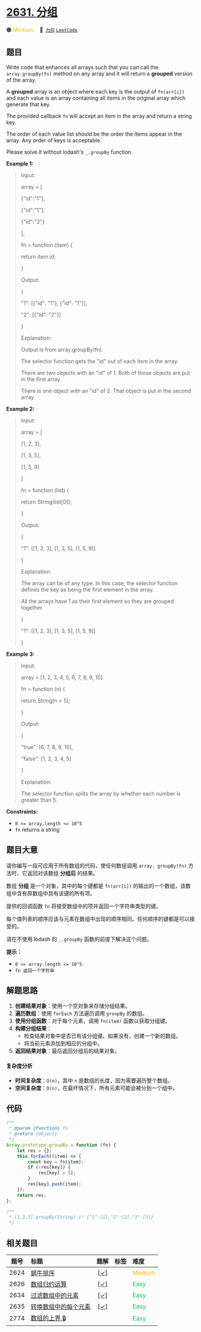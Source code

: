 # [2631. 分组](https://2xiao.github.io/leetcode-js/problem/2631.html)

🟠 <font color=#ffb800>Medium</font>&emsp; 🔗&ensp;[`力扣`](https://leetcode.cn/problems/group-by) [`LeetCode`](https://leetcode.com/problems/group-by)

## 题目

Write code that enhances all arrays such that you can call the
`array.groupBy(fn)` method on any array and it will return a **grouped**
version of the array.

A **grouped** array is an object where each key is the output of `fn(arr[i])`
and each value is an array containing all items in the original array which
generate that key.

The provided callback `fn` will accept an item in the array and return a
string key.

The order of each value list should be the order the items appear in the
array. Any order of keys is acceptable.

Please solve it without lodash's `_.groupBy` function.

**Example 1:**

> Input:
>
> array = [
>
> {"id":"1"},
>
> {"id":"1"},
>
> {"id":"2"}
>
> ],
>
> fn = function (item) {
>
> return item.id;
>
> }
>
> Output:
>
> {
>
> "1": [{"id": "1"}, {"id": "1"}],
>
> "2": [{"id": "2"}]
>
> }
>
> Explanation:
>
> Output is from array.groupBy(fn).
>
> The selector function gets the "id" out of each item in the array.
>
> There are two objects with an "id" of 1. Both of those objects are put in the first array.
>
> There is one object with an "id" of 2. That object is put in the second array.

**Example 2:**

> Input:
>
> array = [
>
> [1, 2, 3],
>
> [1, 3, 5],
>
> [1, 5, 9]
>
> ]
>
> fn = function (list) {
>
> return String(list[0]);
>
> }
>
> Output:
>
> {
>
> "1": [[1, 2, 3], [1, 3, 5], [1, 5, 9]]
>
> }
>
> Explanation:
>
> The array can be of any type. In this case, the selector function defines the key as being the first element in the array.
>
> All the arrays have 1 as their first element so they are grouped together.
>
> {
>
> "1": [[1, 2, 3], [1, 3, 5], [1, 5, 9]]
>
> }

**Example 3:**

> Input:
>
> array = [1, 2, 3, 4, 5, 6, 7, 8, 9, 10]
>
> fn = function (n) {
>
> return String(n > 5);
>
> }
>
> Output:
>
> {
>
> "true": [6, 7, 8, 9, 10],
>
> "false": [1, 2, 3, 4, 5]
>
> }
>
> Explanation:
>
> The selector function splits the array by whether each number is greater than 5.

**Constraints:**

- `0 <= array.length <= 10^5`
- `fn` returns a string

## 题目大意

请你编写一段可应用于所有数组的代码，使任何数组调用 `array. groupBy(fn)` 方法时，它返回对该数组 **分组后** 的结果。

数组 **分组** 是一个对象，其中的每个键都是 `fn(arr[i])` 的输出的一个数组，该数组中含有原数组中具有该键的所有项。

提供的回调函数 `fn` 将接受数组中的项并返回一个字符串类型的键。

每个值列表的顺序应该与元素在数组中出现的顺序相同。任何顺序的键都是可以接受的。

请在不使用 lodash 的 `_.groupBy` 函数的前提下解决这个问题。

**提示：**

- `0 <= array.length <= 10^5`
- `fn 返回一个字符串`

## 解题思路

1. **创建结果对象**：使用一个空对象来存储分组结果。
2. **遍历数组**：使用 `forEach` 方法遍历调用 `groupBy` 的数组。
3. **使用分组函数**：对于每个元素，调用 `fn(item)` 函数以获取分组键。
4. **构建分组结果**：
   - 检查结果对象中是否已有该分组键。如果没有，创建一个新的数组。
   - 将当前元素添加到相应的分组中。
5. **返回结果对象**：最后返回分组后的结果对象。

#### 复杂度分析

- **时间复杂度**：`O(n)`，其中 `n` 是数组的长度，因为需要遍历整个数组。
- **空间复杂度**：`O(n)`，在最坏情况下，所有元素可能会被分到一个组中。

## 代码

```javascript
/**
 * @param {Function} fn
 * @return {Object}
 */
Array.prototype.groupBy = function (fn) {
	let res = {};
	this.forEach((item) => {
		const key = fn(item);
		if (!res[key]) {
			res[key] = [];
		}
		res[key].push(item);
	});
	return res;
};

/**
 * [1,2,3].groupBy(String) // {"1":[1],"2":[2],"3":[3]}
 */
```

## 相关题目

<!-- prettier-ignore -->
| 题号 | 标题 | 题解 | 标签 | 难度 |
| :------: | :------ | :------: | :------ | :------ |
| 2624 | [蜗牛排序](https://leetcode.com/problems/snail-traversal) | [[✓]](/problem/2624.md) |  | <font color=#ffb800>Medium</font> |
| 2626 | [数组归约运算](https://leetcode.com/problems/array-reduce-transformation) | [[✓]](/problem/2626.md) |  | <font color=#15bd66>Easy</font> |
| 2634 | [过滤数组中的元素](https://leetcode.com/problems/filter-elements-from-array) | [[✓]](/problem/2634.md) |  | <font color=#15bd66>Easy</font> |
| 2635 | [转换数组中的每个元素](https://leetcode.com/problems/apply-transform-over-each-element-in-array) | [[✓]](/problem/2635.md) |  | <font color=#15bd66>Easy</font> |
| 2774 | [数组的上界 🔒](https://leetcode.com/problems/array-upper-bound) |  |  | <font color=#15bd66>Easy</font> |